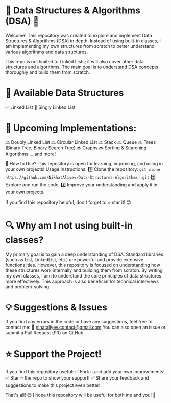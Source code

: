 # 📌 Data Structures & Algorithms (DSA) 🚀
Welcome! This repository was created to explore and implement Data Structures & Algorithms (DSA) in depth. Instead of using built-in classes, I am implementing my own structures from scratch to better understand various algorithms and data structures.

This repo is not limited to Linked Lists; it will also cover other data structures and algorithms. The main goal is to understand DSA concepts thoroughly and build them from scratch.

# 📌 Available Data Structures
✅ Linked List
🔹 Singly Linked List

# 📌 Upcoming Implementations:
🔜 Doubly Linked List
🔜 Circular Linked List
🔜 Stack
🔜 Queue
🔜 Trees (Binary Tree, Binary Search Tree)
🔜 Graphs
🔜 Sorting & Searching Algorithms
... and more!

🚀 How to Use?
This repository is open for learning, improving, and using in your own projects!
Usage Instructions:
1️⃣ Clone the repository:
`git clone https://github.com/NikhatAliyev/Data-Structures-Algorithms-.git`
2️⃣ Explore and run the code.
3️⃣ Improve your understanding and apply it in your own projects.

If you find this repository helpful, don't forget to ⭐ star it! 😊

# 🔍 Why am I not using built-in classes?
My primary goal is to gain a deep understanding of DSA.
Standard libraries (such as List<T>, LinkedList<T>, etc.) are powerful and provide extensive functionalities. However, this repository is focused on understanding how these structures work internally and building them from scratch.
By writing my own classes, I aim to understand the core principles of data structures more effectively. This approach is also beneficial for technical interviews and problem-solving.

# 💡 Suggestions & Issues
If you find any errors in the code or have any suggestions, feel free to contact me: 📩 nihataliyev.contact@gmail.com
You can also open an issue or submit a Pull Request (PR) on GitHub.

# ⭐ Support the Project!
If you find this repository useful:
✅ Fork it and add your own improvements!
✅ Star ⭐ the repo to show your support!
✅ Share your feedback and suggestions to make this project even better!

That's all! 😊 I hope this repository will be useful for both me and you! 🚀
